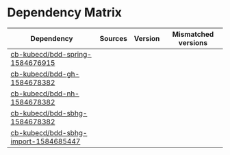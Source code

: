 # Dependency Matrix

Dependency | Sources | Version | Mismatched versions
---------- | ------- | ------- | -------------------
[cb-kubecd/bdd-spring-1584676915](https://github.com/cb-kubecd/bdd-spring-1584676915.git) |  | []() | 
[cb-kubecd/bdd-gh-1584678382](https://github.com/cb-kubecd/bdd-gh-1584678382.git) |  | []() | 
[cb-kubecd/bdd-nh-1584678382](https://github.com/cb-kubecd/bdd-nh-1584678382.git) |  | []() | 
[cb-kubecd/bdd-sbhg-1584678382](https://github.com/cb-kubecd/bdd-sbhg-1584678382.git) |  | []() | 
[cb-kubecd/bdd-sbhg-import-1584685447](https://github.com/cb-kubecd/bdd-sbhg-import-1584685447.git) |  | []() | 
